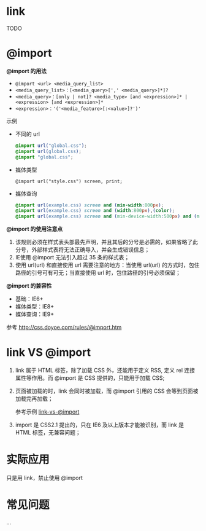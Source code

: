 # link
TODO

# @import
**@import 的用法**

- `@import <url> <media_query_list>`
- `<media_query_list>：[<media_query>[',' <media_query>]*]?`
- `<media_query>：[only | not]? <media_type> [and <expression>]* | <expression> [and <expression>]*`
- `<expression>：'('<media_feature>[:<value>]?')'`

示例

- 不同的 url

    ```css
    @import url("global.css");
    @import url(global.css);
    @import "global.css";
    ```

- 媒体类型

    `@import url("style.css") screen, print;`

- 媒体查询

    ```css
    @import url(example.css) screen and (min-width:800px);
    @import url(example.css) screen and (width:800px),(color);
    @import url(example.css) screen and (min-device-width:500px) and (max-device-width:1024px);
    ```


**@import 的使用注意点**

1. 该规则必须在样式表头部最先声明，并且其后的分号是必需的，如果省略了此分号，外部样式表将无法正确导入，并会生成错误信息；
2. IE使用 @import 无法引入超过 35 条的样式表；
3. 使用 url(url) 和直接使用 url 需要注意的地方：当使用 url(url) 的方式时，包住路径的引号可有可无；当直接使用 url 时，包住路径的引号必须保留；

**@import 的兼容性**

- 基础：IE6+
- 媒体类型：IE8+
- 媒体查询：IE9+

参考 http://css.doyoe.com/rules/@import.htm

# link VS @import
1. link 属于 HTML 标签，除了加载 CSS 外，还能用于定义 RSS, 定义 rel 连接属性等作用。而 @import 是 CSS 提供的，只能用于加载 CSS;
2. 页面被加载的时，link 会同时被加载，而 @import 引用的 CSS 会等到页面被加载完再加载；

    参考示例 [link-vs-@import](./link-vs-@import)

3. import 是 CSS2.1 提出的，只在 IE6 及以上版本才能被识别，而 link 是 HTML 标签，无兼容问题；

# 实际应用
只是用 link，禁止使用 @import

# 常见问题
...
